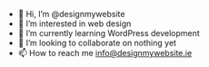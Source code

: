 - 👋 Hi, I’m @designmywebsite
- 👀 I’m interested in web design
- 🌱 I’m currently learning WordPress development
- 💞️ I’m looking to collaborate on nothing yet
- 📫 How to reach me info@designmywebsite.ie

<!---
designmywebsite/designmywebsite is a ✨ special ✨ repository because its `README.md` (this file) appears on your GitHub profile.
You can click the Preview link to take a look at your changes.
--->
